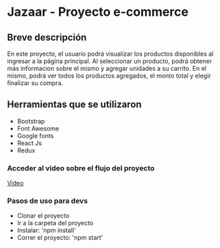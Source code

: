 # Jazaar - Proyecto e-commerce

## Breve descripción

En este proyecto, el usuario podrá visualizar los productos disponibles al ingresar a la página principal. Al seleccionar un producto, podrá obtener más informacion sobre el mismo y agregar unidades a su carrito. En el mismo, podrá ver todos los productos agregados, el monto total y elegir finalizar su compra.

## Herramientas que se utilizaron

* Bootstrap
* Font Awesome
* Google fonts
* React Js
* Redux

### Acceder al video sobre el flujo del proyecto

[Video](https://drive.google.com/file/d/1uEG8niZhz6s7-_edN978fvVW12zy1ZK5/view?usp=sharing)

### Pasos de uso para devs

- Clonar el proyecto
- Ir a la carpeta del proyecto
- Instalar: 'npm install'
- Correr el proyecto: 'npm start'
